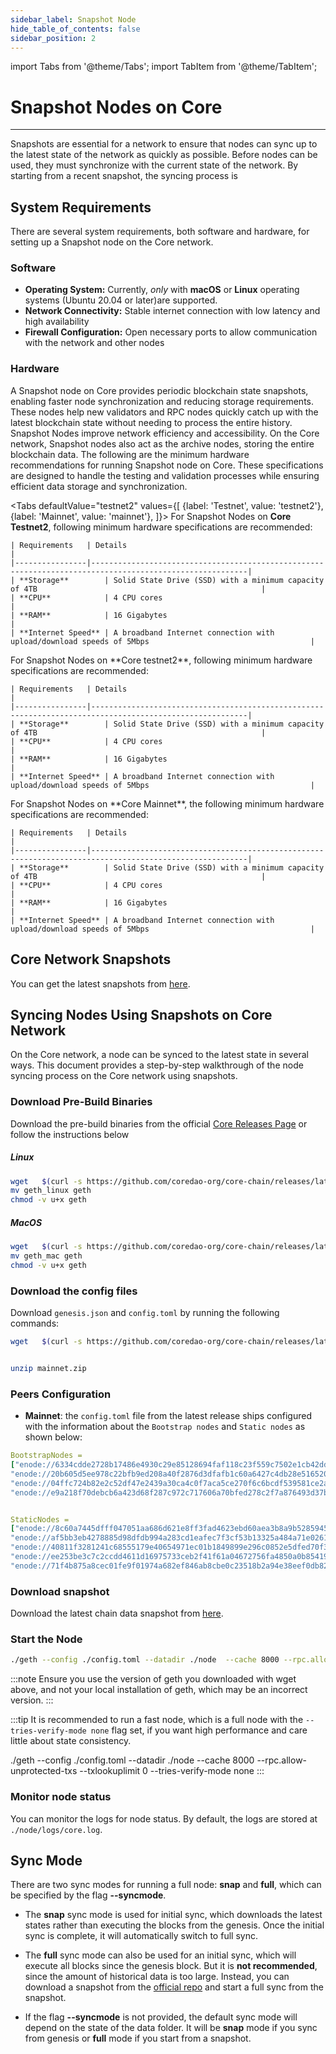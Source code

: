 ```yaml
---
sidebar_label: Snapshot Node
hide_table_of_contents: false
sidebar_position: 2
---
```



import Tabs from '@theme/Tabs';
import TabItem from '@theme/TabItem';


# Snapshot Nodes on Core
---

Snapshots are essential for a network to ensure that nodes can sync up to the latest state of the network as quickly as possible. Before nodes can be used, they must synchronize with the current state of the network. By starting from a recent snapshot, the syncing process is 


## System Requirements


There are several system requirements, both software and hardware, for setting up a Snapshot node on the Core network.


### Software


* **Operating System:** Currently, _only_ with **macOS** or **Linux** operating systems (Ubuntu 20.04 or later)are supported.
* **Network Connectivity:** Stable internet connection with low latency and high availability
* **Firewall Configuration:** Open necessary ports to allow communication with the network and other nodes


### Hardware


A Snapshot node on Core provides periodic blockchain state snapshots, enabling faster node synchronization and reducing storage requirements. These nodes help new validators and RPC nodes quickly catch up with the latest blockchain state without needing to process the entire history. Snapshot Nodes improve network efficiency and accessibility. On the Core network, Snapshot nodes also act as the archive nodes, storing the entire blockchain data. The following are the minimum hardware recommendations for running Snapshot node on Core. These specifications are designed to handle the testing and validation processes while ensuring efficient data storage and synchronization.


<Tabs
  defaultValue="testnet2"
  values={[
    {label: 'Testnet', value: 'testnet2'},
    {label: 'Mainnet', value: 'mainnet'},
  ]}>
  <TabItem value="testnet2">
    For Snapshot Nodes on **Core Testnet2**, following minimum hardware specifications are recommended:


    | Requirements   | Details                                                                                                 |  
    |----------------|---------------------------------------------------------------------------------------------------------|
    | **Storage**        | Solid State Drive (SSD) with a minimum capacity of 4TB                                                  |
    | **CPU**            | 4 CPU cores                                                                                             |
    | **RAM**            | 16 Gigabytes                                                                                            |
    | **Internet Speed** | A broadband Internet connection with upload/download speeds of 5Mbps                                    |


  </TabItem>
  <TabItem value="testnet">
    For Snapshot Nodes on **Core testnet2**, following minimum hardware specifications are recommended:

    | Requirements   | Details                                                                                                 |  
    |----------------|---------------------------------------------------------------------------------------------------------|
    | **Storage**        | Solid State Drive (SSD) with a minimum capacity of 4TB                                                  |
    | **CPU**            | 4 CPU cores                                                                                             |
    | **RAM**            | 16 Gigabytes                                                                                            |
    | **Internet Speed** | A broadband Internet connection with upload/download speeds of 5Mbps                                    |

  </TabItem>
  <TabItem value="mainnet">
    For Snapshot Nodes on **Core Mainnet**, the following minimum hardware specifications are recommended:


    | Requirements   | Details                                                                                                 |  
    |----------------|---------------------------------------------------------------------------------------------------------|
    | **Storage**        | Solid State Drive (SSD) with a minimum capacity of 4TB                                                  |
    | **CPU**            | 4 CPU cores                                                                                             |
    | **RAM**            | 16 Gigabytes                                                                                            |
    | **Internet Speed** | A broadband Internet connection with upload/download speeds of 5Mbps                                    |
  </TabItem>
</Tabs>


## Core Network Snapshots


You can get the latest snapshots from [here](https://github.com/coredao-org/core-snapshots).


## Syncing Nodes Using Snapshots on Core Network


On the Core network, a node can be synced to the latest state in several ways. This document provides a step-by-step walkthrough of the node syncing process on the Core network using snapshots.


### Download Pre-Build Binaries
Download the pre-build binaries from the official [Core Releases Page](https://github.com/coredao-org/core-chain/releases/latest) or follow the instructions below


##### Linux
```bash
wget   $(curl -s https://github.com/coredao-org/core-chain/releases/latest |grep browser_ |grep geth_linux |cut -d\" -f4)
mv geth_linux geth
chmod -v u+x geth
```


##### MacOS


```bash
wget   $(curl -s https://github.com/coredao-org/core-chain/releases/latest |grep browser_ |grep geth_mac |cut -d\" -f4)
mv geth_mac geth
chmod -v u+x geth
```


### Download the config files


Download `genesis.json` and `config.toml` by running the following commands:


```bash
wget   $(curl -s https://github.com/coredao-org/core-chain/releases/latest |grep browser_ |grep mainnet |cut -d\" -f4)


unzip mainnet.zip
```


### Peers Configuration
* **Mainnet**: the `config.toml` file from the latest release ships configured with the information about the `Bootstrap nodes` and `Static nodes` as shown below:


```yaml
BootstrapNodes =
["enode://6334cdde2728b17486e4930c29e85128694faf118c23f559c7502e1cb42dd90a54f785c80c6a493d7d6f5ed23f3c9cf75e0392b024e45f7eadc81a84544a45ff@seed4.coredao.org:0?discport=35022",
"enode://20b605d5ee978c22bfb9ed208a40f2876d3dfafb1c60a6427c4db28e516520ee610cbc2a1c0ee05dd08578a041dc9070d92cf888422ed0869d0666b5103292b4@seed2.coredao.org:0?discport=35022",
"enode://04ffc724b82e2c52df47e2439a30ca4c0f7aca5ce270f6c6bcdf539581ce2ae4965afd5c5fe19106cd528ed6f379c68687a41310054ee751a73880b2c73e85d8@seed3.coredao.org:0?discport=35022",
"enode://e9a218f70debcb6a423d68f287c972c717606a70bfed278c2f7a876493d37bc535b05127abddeeca21941fc61497a6ca13387466c75a070050862ca6da11b0ca@seed1.coredao.org:0?discport=35022"]


StaticNodes =
["enode://8c60a7445dfff047051aa686d621e8ff3fad4623ebd60aea3b8a9b5285945ff0bb05540cc215bcb0ae3fb07b6c368605ddeebeb23b282ffb2ae777d8a73155ec@18.230.84.232:35021",
"enode://af5bb3eb4278885d98dfdb994a283cd1eafec7f3cf53b13325a484a71e02613a2d724314a2d5bf2ea3b33adb0d1ad7d1c5b9e23c8d2959453a55bde5f02c762f@35.72.191.164:35021",
"enode://40811f3281241c68555179e40654971ec01b1849899e296c0852e5dfed70f3d17f776e90dced50e94cc71699e2b010eec58047ce91d07fa7a3520220cf3ce22b@13.39.140.139:35021",
"enode://ee253be3c7c2ccdd4611d16975733ceb2f41f61a04672756fa4850a0b85419ca5e07ceb5a6f1ac43318b136c8995b9160e6de0c6b4bc2c9325797c11275888e6@18.221.135.3:35021",
"enode://71f4b875a8cec01fe9f01974a682ef846ab8cbe0c23518b2a94e38eef0db829488502122b19c94d595521364bc4550639b58c0332d3942447dfd65707fc80bc0@13.214.98.126:35021"]
```


### Download snapshot
Download the latest chain data snapshot from [here](https://github.com/coredao-org/core-snapshots).


### Start the Node


```bash
./geth --config ./config.toml --datadir ./node  --cache 8000 --rpc.allow-unprotected-txs --txlookuplimit 0
```


:::note
Ensure you use the version of geth you downloaded with wget above, and not your local installation of geth, which may be an incorrect version.
:::


:::tip
It is recommended to run a fast node, which is a full node with the `--tries-verify-mode none` flag set, if you want high performance and care little about state consistency.


./geth --config ./config.toml --datadir ./node  --cache 8000 --rpc.allow-unprotected-txs --txlookuplimit 0 --tries-verify-mode none
:::


### Monitor node status
You can monitor the logs for node status. By default, the logs are stored at `./node/logs/core.log`.


## Sync Mode


There are two sync modes for running a full node: **snap** and **full**, which can be specified by the flag **--syncmode**.


* The **snap** sync mode is used for initial sync, which downloads the latest states rather than executing the blocks from the genesis. Once the initial sync is complete, it will automatically switch to full sync.


* The **full** sync mode can also be used for an initial sync, which will execute all blocks since the genesis block. But it is **not recommended**, since the amount of historical data is too large. Instead, you can download a snapshot from the [official repo](https://github.com/coredao-org/core-snapshots) and start a full sync from the snapshot.


* If the flag **--syncmode** is not provided, the default sync mode will depend on the state of the data folder. It will be **snap** mode if you sync from genesis or **full** mode if you start from a snapshot.